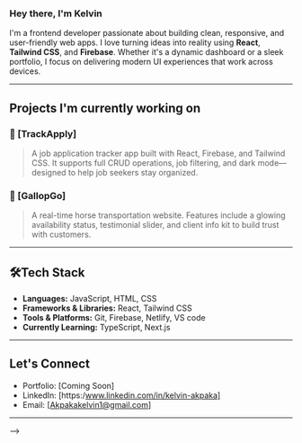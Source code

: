 ### Hey there, I'm Kelvin

I'm a frontend developer passionate about building clean, responsive, and user-friendly web apps. I love turning ideas into reality using **React**, **Tailwind CSS**, and **Firebase**. Whether it's a dynamic dashboard or a sleek portfolio, I focus on delivering modern UI experiences that work across devices.

---

##  Projects I'm currently working on

### 🔹 [TrackApply]
> A job application tracker app built with React, Firebase, and Tailwind CSS. It supports full CRUD operations, job filtering, and dark mode—designed to help job seekers stay organized.

### 🔹 [GallopGo]
> A real-time horse transportation website. Features include a glowing availability status, testimonial slider, and client info kit to build trust with customers.

<!-- -->

---

## 🛠Tech Stack
- **Languages:** JavaScript, HTML, CSS
- **Frameworks & Libraries:** React, Tailwind CSS
- **Tools & Platforms:** Git, Firebase, Netlify, VS code
- **Currently Learning:** TypeScript, Next.js

---

## Let's Connect

-  Portfolio: [Coming Soon]
-  LinkedIn: [https:/www.linkedin.com/in/kelvin-akpaka]
-  Email: [Akpakakelvin1@gmail.com]

---

-->
